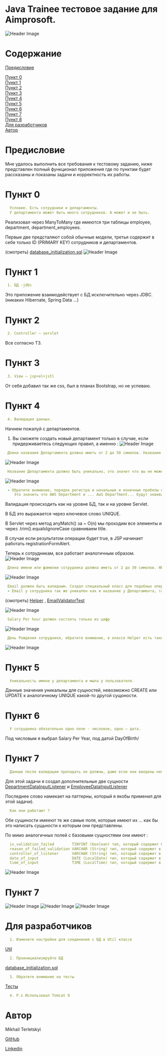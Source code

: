 # Java Trainee тестовое задание для Aimprosoft.
![Header Image](src/main/resourses/screens/testTestHeader.jpg)

# Содержание
[Предисловие](#foreword)<br>

[Пункт 0](#paragraph_0)<br>
[Пункт 1](#paragraph_1)<br>
[Пункт 2](#paragraph_2)<br>
[Пункт 3](#paragraph_3)<br>
[Пункт 4](#paragraph_4)<br>
[Пункт 5](#paragraph_5)<br>
[Пункт 6](#paragraph_6)<br>
[Пункт 7](#paragraph_7)<br>
[Пункт 8](#paragraph_8)<br>
[Для разработчиков](#developer-start)<br>
[Автор](#authors)


# <a name="foreword"></a>Предисловие
Мне удалось  выполнить все требования к тестовому заданию, ниже представлен полный функционал приложения где по пунктам будет рассказаны и показаны задачи и корректность их работы.


# <a name="paragraph_0"></a>Пункт 0
```yaml
  Условие. Есть сотрудники и департаменты. 
  У департамента может быть много сотрудников. А может и не быть.
```
Реализовал через ManyToMany где имеются три таблицы employee, department, department_employees.

Первые две предсталяют собой обычные модели, третья содержит в себе только ID (PRIMARY KEY) сотрудников и департаментов.

(смотреть) [database_initialization.sql](src/main/resourses/sql/database_initialization.sql)
![Header Image](src/main/resourses/screens/databaseSchema.jpg)


# <a name="paragraph_1"></a>Пункт 1
```yaml
 1. БД -jdbc
```
Это приложение взаимодействует с БД исключительно через JDBC. (никаких Hibernate, Spring Data ...)


# <a name="paragraph_2"></a>Пункт 2
```yaml
 2. Controller – servlet 
```
Все согласно ТЗ.


# <a name="paragraph_3"></a>Пункт 3
```yaml
 3. View – jsp+el+jstl 
```
От себя добавил так же css, был в планах Bootstrap, но не успеваю.


# <a name="paragraph_4"></a>Пункт 4
```yaml
 4. Валидация данных.
```

Начнем пожалуй с департаментов.
1. Вы сможете создать новый департамент только в случае, если придерживаетесь следующих правил, а именно :
![Header Image](src/main/resourses/screens/createDepartment.jpg)

```yaml
 Длина названия Департамента должна иметь от 2 до 50 симолов. Название может включать в себя цифры.
```

![Header Image](src/main/resourses/screens/createDepartmentTitleValidationException.jpg)

```yaml
 Название Департамента должно быть уникально, это значит что вы не можете создать новый Департамент с названием, которое уже имеет другой Департамент.
```

![Header Image](src/main/resourses/screens/createDepartmentAlreadyExistException.jpg)

```yaml
 - Обратите внимание, порядок регистра и начальные и конечные пробелы не учитываются. 
    Это значить что AWS Department и ... AwS DeparTment... будут эквивалентны и вы не сможете создать новую сущьность.
```
Валидация происходить как на уровне БД, так и на уровне Servlet.

В БД это выражается через ключевое слово UNIQUE.

В Servlet через метод anyMatch() за ~ O(n) мы проходим все элементы и через .trim().equalsIgnoreCase сравниваем title. 

В случае если результатом операции будет true, в JSP начинает работать registrationFormAlert.


Теперь к сотрудникам, все работает аналогичным образом.
![Header Image](src/main/resourses/screens/createEmployee.jpg)

```yaml
 Длина имени или фамилии сотрудника должна иметь от 2 до 30 симолов. НЕ может включать в себя цифры.
```
![Header Image](src/main/resourses/screens/createEmployeeFirstLastNameValidationException.jpg)

```yaml
 Email должен быть валидным. Создал специальный класс для подобных операций
 - Email у сотрудника так же уникален как и название у Департамента, так же валидация на уровне БД и Servlet.
```
(смотреть) [Helper](src/main/java/com/task/core/Helper.java) , [EmailValidatorTest](src/main/test/EmailValidatorTest.java) 

![Header Image](src/main/resourses/screens/createEmployeeInvalidEmailException.jpg)

```yaml
 Salary Per hour должен состоять только из цифр
```
![Header Image](src/main/resourses/screens/createEmployeeSalaryInputException.jpg)
```yaml
 День Рождения сотрудника, обратите внимание, в классе Helper есть также метод для подсчёта возраста, который должен быть минимум 18 лет.
```
![Header Image](src/main/resourses/screens/createEmployeeAgeException.jpg)


# <a name="paragraph_5"></a>Пункт 5
```yaml
  Уникальность имени у департамента и мыла у пользователя. 
```
Данные значения уникальны для сущностей, невозможно CREATE или UPDATE к аналогичному UNIQUE какой-то другой сущоности.

# <a name="paragraph_6"></a>Пункт 6
```yaml
  У сотрудника обязательно одно поле - числовое, одно — дата. 
```
Под числовым я выбрал Salary Per Year, под датой DayOfBirth/

# <a name="paragraph_7"></a>Пункт 7
```yaml
  Данные после валидации пропадать не должны, даже если они введены неправильно. 
```
Для этой задачи я создал дополнительные две сущности [DepartmentDataInputListener](src/main/java/com/task/dao/dataInput/impl/DepartmentDataInputListenerImpl.java) и [EmployeeDataInputListener](src/main/java/com/task/dao/dataInput/impl/EmployeeDataInputListenerImpl.java)

Последнее слово намекает на паттерны, который я якобы применил для этой задачи).

```yaml
  Как они работают ?
```
Обе сущиности имееют те же самые поля, которые имеют их ... как бы это написать сущьности к которым они представлены.

По мимо аналогичных полей с базовыми сущностями они имеют :

```yaml
  is_validation_failed        TINYINT (boolean) тип, который содержит 0 (false) в случае, если попытка валидации прошла успешно и 1 (true) если валидации не прошла
  reason_of_failed_validation VARCHAR (String) тип, который содержит в себе причину провала валидации
  controller_of_listener      VARCHAR (String) тип, который содержит в себе название контекста валидации.
  date_of_input               DATE (LocalDate) тип, который содержит в себе дату записи в БД
  time_of_input               TIME (LocalTime) тип, который содержит в себе время записи в БД
```
![Header Image](src/main/resourses/screens/validationAttemps.jpg)
# <a name="paragraph_7"></a>Пункт 7
![Header Image](src/main/resourses/screens/updateDepartment.jpg)
![Header Image](src/main/resourses/screens/updateEmployee.jpg)
![Header Image](src/main/resourses/screens/employeesOfDepartment.jpg)

# <a name="developer-start"></a>Для разработчиков
```yaml
  1. Измените настройки для соединения с БД в Util классе
```
[Util](src/main/java/com/task/jdbc/Util.java) 
```yaml
  2. Проинициализируйте БД
```
[database_initialization.sql](src/main/resourses/sql/database_initialization.sql)
```yaml
  3. Обратите внимание на тесты
```
[Тесты](src/main/test) 
```yaml
  4. P.s Использовал Tomcat 9
```

# <a name="authors"></a>Автор
Mikhail Terletskyi

[GitHub](https://github.com/MikeToss) 

[Linkedin](https://www.linkedin.com/in/michael-terletskyi-7a3a951a5/)
